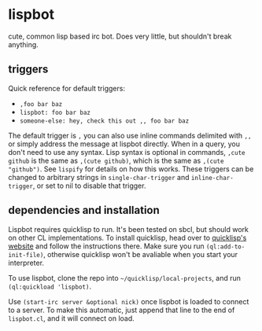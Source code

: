 # lispbot
cute, common lisp based irc bot. Does very little, but shouldn't break anything.

## triggers
Quick reference for default triggers:
* `,foo bar baz`
* `lispbot: foo bar baz`
* `someone-else: hey, check this out ,, foo bar baz`

The default trigger is `,` you can also use inline commands delimited with `,,`
or simply address the message at lispbot directly. When in a query, you don't need to use any syntax. 
Lisp syntax is optional in commands, `,cute github` is the same as `,(cute github)`, which is the same as 
`,(cute "github")`. See `lispify` for details on how this works. These triggers can be changed to 
arbitrary strings in `single-char-trigger` and `inline-char-trigger`, or set to nil to disable that
trigger.

## dependencies and installation

Lispbot requires quicklisp to run. It's been tested on sbcl, but should work on other CL implementations.
To install quicklisp, head over to [quicklisp's website](https://www.quicklisp.org/beta/) and follow 
the instructions there. Make sure you run `(ql:add-to-init-file)`, otherwise quicklisp won't be avaliable 
when you start your interpreter.

To use lispbot, clone the repo into `~/quicklisp/local-projects`, and run `(ql:quickload 'lispbot)`.

Use `(start-irc server &optional nick)` once lispbot is loaded to connect to a server. To make this 
automatic, just append that line to the end of `lispbot.cl`, and it will connect on load.
